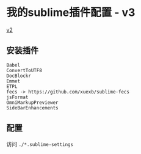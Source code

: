 # 我的sublime插件配置 - v3

[v2](./v2/)

## 安装插件

```
Babel
ConvertToUTF8
DocBlockr
Emmet
ETPL
fecs -> https://github.com/xuexb/sublime-fecs
jsFormat
OmniMarkupPreviewer
SideBarEnhancements
```

## 配置

访问 `./*.sublime-settings`